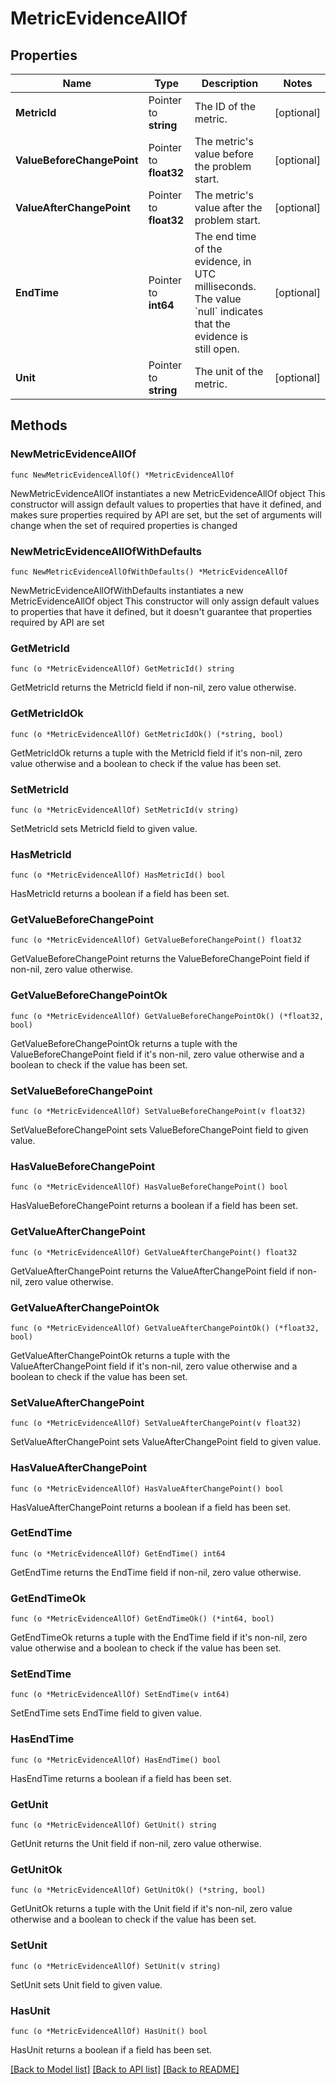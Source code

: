 # MetricEvidenceAllOf

## Properties

Name | Type | Description | Notes
------------ | ------------- | ------------- | -------------
**MetricId** | Pointer to **string** | The ID of the metric. | [optional] 
**ValueBeforeChangePoint** | Pointer to **float32** | The metric&#39;s value before the problem start. | [optional] 
**ValueAfterChangePoint** | Pointer to **float32** | The metric&#39;s value after the problem start. | [optional] 
**EndTime** | Pointer to **int64** | The end time of the evidence, in UTC milliseconds.  The value &#x60;null&#x60; indicates that the evidence is still open. | [optional] 
**Unit** | Pointer to **string** | The unit of the metric. | [optional] 

## Methods

### NewMetricEvidenceAllOf

`func NewMetricEvidenceAllOf() *MetricEvidenceAllOf`

NewMetricEvidenceAllOf instantiates a new MetricEvidenceAllOf object
This constructor will assign default values to properties that have it defined,
and makes sure properties required by API are set, but the set of arguments
will change when the set of required properties is changed

### NewMetricEvidenceAllOfWithDefaults

`func NewMetricEvidenceAllOfWithDefaults() *MetricEvidenceAllOf`

NewMetricEvidenceAllOfWithDefaults instantiates a new MetricEvidenceAllOf object
This constructor will only assign default values to properties that have it defined,
but it doesn't guarantee that properties required by API are set

### GetMetricId

`func (o *MetricEvidenceAllOf) GetMetricId() string`

GetMetricId returns the MetricId field if non-nil, zero value otherwise.

### GetMetricIdOk

`func (o *MetricEvidenceAllOf) GetMetricIdOk() (*string, bool)`

GetMetricIdOk returns a tuple with the MetricId field if it's non-nil, zero value otherwise
and a boolean to check if the value has been set.

### SetMetricId

`func (o *MetricEvidenceAllOf) SetMetricId(v string)`

SetMetricId sets MetricId field to given value.

### HasMetricId

`func (o *MetricEvidenceAllOf) HasMetricId() bool`

HasMetricId returns a boolean if a field has been set.

### GetValueBeforeChangePoint

`func (o *MetricEvidenceAllOf) GetValueBeforeChangePoint() float32`

GetValueBeforeChangePoint returns the ValueBeforeChangePoint field if non-nil, zero value otherwise.

### GetValueBeforeChangePointOk

`func (o *MetricEvidenceAllOf) GetValueBeforeChangePointOk() (*float32, bool)`

GetValueBeforeChangePointOk returns a tuple with the ValueBeforeChangePoint field if it's non-nil, zero value otherwise
and a boolean to check if the value has been set.

### SetValueBeforeChangePoint

`func (o *MetricEvidenceAllOf) SetValueBeforeChangePoint(v float32)`

SetValueBeforeChangePoint sets ValueBeforeChangePoint field to given value.

### HasValueBeforeChangePoint

`func (o *MetricEvidenceAllOf) HasValueBeforeChangePoint() bool`

HasValueBeforeChangePoint returns a boolean if a field has been set.

### GetValueAfterChangePoint

`func (o *MetricEvidenceAllOf) GetValueAfterChangePoint() float32`

GetValueAfterChangePoint returns the ValueAfterChangePoint field if non-nil, zero value otherwise.

### GetValueAfterChangePointOk

`func (o *MetricEvidenceAllOf) GetValueAfterChangePointOk() (*float32, bool)`

GetValueAfterChangePointOk returns a tuple with the ValueAfterChangePoint field if it's non-nil, zero value otherwise
and a boolean to check if the value has been set.

### SetValueAfterChangePoint

`func (o *MetricEvidenceAllOf) SetValueAfterChangePoint(v float32)`

SetValueAfterChangePoint sets ValueAfterChangePoint field to given value.

### HasValueAfterChangePoint

`func (o *MetricEvidenceAllOf) HasValueAfterChangePoint() bool`

HasValueAfterChangePoint returns a boolean if a field has been set.

### GetEndTime

`func (o *MetricEvidenceAllOf) GetEndTime() int64`

GetEndTime returns the EndTime field if non-nil, zero value otherwise.

### GetEndTimeOk

`func (o *MetricEvidenceAllOf) GetEndTimeOk() (*int64, bool)`

GetEndTimeOk returns a tuple with the EndTime field if it's non-nil, zero value otherwise
and a boolean to check if the value has been set.

### SetEndTime

`func (o *MetricEvidenceAllOf) SetEndTime(v int64)`

SetEndTime sets EndTime field to given value.

### HasEndTime

`func (o *MetricEvidenceAllOf) HasEndTime() bool`

HasEndTime returns a boolean if a field has been set.

### GetUnit

`func (o *MetricEvidenceAllOf) GetUnit() string`

GetUnit returns the Unit field if non-nil, zero value otherwise.

### GetUnitOk

`func (o *MetricEvidenceAllOf) GetUnitOk() (*string, bool)`

GetUnitOk returns a tuple with the Unit field if it's non-nil, zero value otherwise
and a boolean to check if the value has been set.

### SetUnit

`func (o *MetricEvidenceAllOf) SetUnit(v string)`

SetUnit sets Unit field to given value.

### HasUnit

`func (o *MetricEvidenceAllOf) HasUnit() bool`

HasUnit returns a boolean if a field has been set.


[[Back to Model list]](../README.md#documentation-for-models) [[Back to API list]](../README.md#documentation-for-api-endpoints) [[Back to README]](../README.md)


